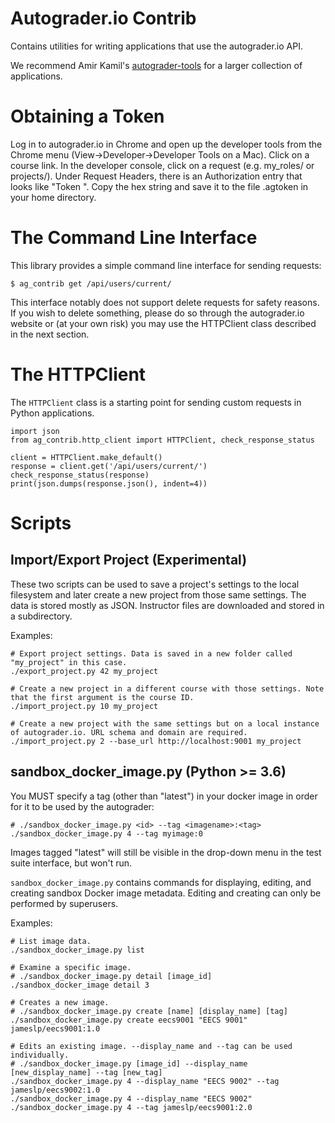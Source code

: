 # Autograder.io Contrib
Contains utilities for writing applications that use the autograder.io API.

We recommend Amir Kamil's [autograder-tools](https://gitlab.eecs.umich.edu/akamil/autograder-tools/tree/master) for a larger collection of applications.

# Obtaining a Token
Log in to autograder.io in Chrome and open up the developer tools
from the Chrome menu (View->Developer->Developer Tools on a Mac).
Click on a course link. In the developer console, click on a request
(e.g. my_roles/ or projects/). Under Request Headers, there is an
Authorization entry that looks like "Token ". Copy
the hex string and save it to the file .agtoken in your home
directory.

# The Command Line Interface
This library provides a simple command line interface for sending requests:
```
$ ag_contrib get /api/users/current/
```

This interface notably does not support delete requests for safety reasons. If you wish to delete something, please do so through the autograder.io website or (at your own risk) you may use the HTTPClient class described in the next section.

# The HTTPClient
The `HTTPClient` class is a starting point for sending custom requests in Python applications.
```
import json
from ag_contrib.http_client import HTTPClient, check_response_status

client = HTTPClient.make_default()
response = client.get('/api/users/current/')
check_response_status(response)
print(json.dumps(response.json(), indent=4))
```

# Scripts
## Import/Export Project (Experimental)
These two scripts can be used to save a project's settings to the local filesystem and later create a new project from those same settings.
The data is stored mostly as JSON. Instructor files are downloaded and stored in a subdirectory.

Examples:
```
# Export project settings. Data is saved in a new folder called "my_project" in this case.
./export_project.py 42 my_project

# Create a new project in a different course with those settings. Note that the first argument is the course ID.
./import_project.py 10 my_project

# Create a new project with the same settings but on a local instance of autograder.io. URL schema and domain are required.
./import_project.py 2 --base_url http://localhost:9001 my_project
```

## sandbox_docker_image.py (Python >= 3.6)
You MUST specify a tag (other than "latest") in your docker image in order for it to be used by the autograder:

```
# ./sandbox_docker_image.py <id> --tag <imagename>:<tag>
./sandbox_docker_image.py 4 --tag myimage:0
```

Images tagged "latest" will still be visible in the drop-down menu in the test suite interface, but won't run.

`sandbox_docker_image.py` contains commands for displaying, editing, and creating sandbox Docker image metadata. Editing and creating can only be performed by superusers.

Examples:
```
# List image data.
./sandbox_docker_image.py list

# Examine a specific image.
# ./sandbox_docker_image.py detail [image_id]
./sandbox_docker_image detail 3

# Creates a new image.
# ./sandbox_docker_image.py create [name] [display_name] [tag]
./sandbox_docker_image.py create eecs9001 "EECS 9001" jameslp/eecs9001:1.0

# Edits an existing image. --display_name and --tag can be used individually.
# ./sandbox_docker_image.py [image_id] --display_name [new_display_name] --tag [new_tag]
./sandbox_docker_image.py 4 --display_name "EECS 9002" --tag jameslp/eecs9002:1.0
./sandbox_docker_image.py 4 --display_name "EECS 9002"
./sandbox_docker_image.py 4 --tag jameslp/eecs9001:2.0
```
